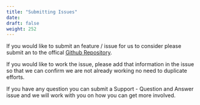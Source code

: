 ```yaml
---
title: "Submitting Issues"
date: 
draft: false
weight: 252
---
```



If you would like to submit an feature / issue for us to consider please submit an to the offical [Github Repository](https://github.com/CrunchyData/crunchy-containers/issues/new/choose).

If you would like to work the issue, please add that information in the issue so that we can confirm we are not already working no need to duplicate efforts.

If you have any question you can submit a Support - Question and Answer issue and we will work with you on how you can get more involved.

